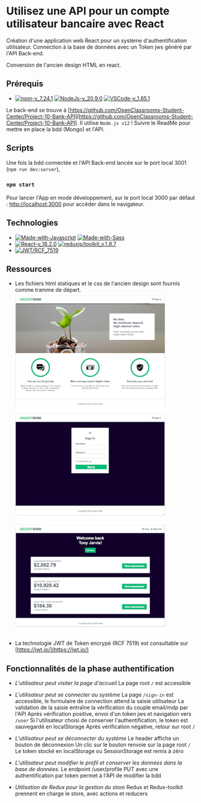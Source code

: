 # Utilisez une API pour un compte utilisateur bancaire avec React

Création d'une application web React pour un système d'authentification utilisateur. Connection à la base de données avec un Token jws généré par l'API Back-end.

Conversion de l'ancien design HTML en react.

## Prérequis

- [![npm-v_7.24.1](https://img.shields.io/badge/npm-v_7.24.1-orange?style&logo=npm)](https://docs.npmjs.com/)
  [![NodeJs-v_20.9.0](https://img.shields.io/badge/NodeJs-v_20.9.0-red?style&logo=nodedotjs)](https://nodejs.org/en/docs/)
  [![VSCode-v_1.85.1](https://img.shields.io/badge/VSCode-v_1.85.1-black?style&logo=visual-studio-code)](https://code.visualstudio.com/download)

Le back-end se trouve à [https://github.com/OpenClassrooms-Student-Center/Project-10-Bank-API](https://github.com/OpenClassrooms-Student-Center/Project-10-Bank-API). Il utilise `Node.js v12` !
Suivre le ReadMe pour mettre en place la bdd (Mongo) et l'API.

## Scripts

Une fois la bdd connectée et l'API Back-end lancée sur le port local 3001 (`npm run dev:server`),

### `npm start`

Pour lancer l'App en mode développement, sur le port local 3000 par défaut :
[http://localhost:3000](http://localhost:3000) pour accéder dans le navigateur.

## Technologies

- [![Made-with-Javascript](https://img.shields.io/badge/Made%20with-Javascript-green?style&logo=javascript)](https://developer.mozilla.org/fr/docs/Web/JavaScript)
  [![Made-with-Sass](https://img.shields.io/badge/Made%20with-Sass-pink?style&logo=Sass)](https://github.com/topics/sass)
- [![React-v_18.2.0](https://img.shields.io/badge/React-v_18.2.0-blue?style&logo=react)](https://fr.reactjs.org/)
  [![reduxjs/toolkit_v.1.9.7](https://img.shields.io/badge/Redux%20Toolkit-v.1.9.7-teal?style&logo=redux)](https://www.npmjs.com/package/@reduxjs/toolkit)
- [![JWT/RCF_7519](https://img.shields.io/badge/JWT-RCF_7519-orange?style&logo=jsonwebtokens&logoColor=white)](https://jwt.io/)

## Ressources

- Les fichiers html statiques et le css de l'ancien design sont fournis comme tramme de départ.
  ![Page initiale](index.png)
  ![Formulaire de connexion](sign-in.png)
  ![Page utilisateur connecté](user.png)

- La technologie JWT de Token encrypé (RCF 7519) est consultable sur [https://jwt.io/](https://jwt.io/)

## Fonctionnalités de la phase authentification

- _L'utilisateur peut visiter la page d'accueil_
  La page root `/` est accessible

- _L'utilisateur peut se connecter au système_
  La page `/sign-in` est accessible, le formulaire de connection attend la saisie utilisateur
  La validation de la saisie entraîne la vérification du couple email/mdp par l'API
  Après vérification positive, envoi d'un token jws et navigation vers `/user`
  Si l'utilisateur choisi de conserver l'authentification, le token est sauvegardé en localStorage
  Après vérification négative, retour sur root `/`

- _L'utilisateur peut se déconnecter du système_
  Le header affiche un bouton de déconnexion
  Un clic sur le bouton renvoie sur la page root `/`
  Le token stocké en localStorage ou SessionStorage est remis à zéro

- _L'utilisateur peut modifier le profil et conserver les données dans la base de données._
  Le endpoint /user/profile PUT avec une authentification par token permet à l'API de modifier la bdd

- _Utilisation de Redux pour la gestion du store_
  Redux et Redux-toolkit prennent en charge le store, avec actions et reducers

